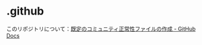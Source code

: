 # .github

このリポジトリについて：[既定のコミュニティ正常性ファイルの作成 - GitHub Docs](https://docs.github.com/ja/communities/setting-up-your-project-for-healthy-contributions/creating-a-default-community-health-file)
